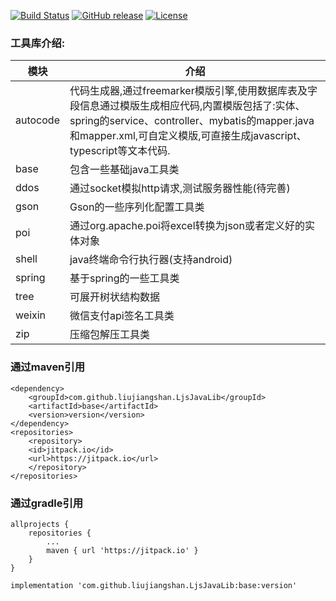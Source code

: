 [![Build Status](https://travis-ci.org/LiuJiangshan/LjsJavaLib.svg?branch=master)](https://travis-ci.org/LiuJiangshan/LjsJavaLib) [![GitHub release](https://img.shields.io/github/release/LiuJiangshan/LjsJavaLib.svg)](https://github.com/LiuJiangshan/LjsJavaLib/releases) [![License](https://img.shields.io/badge/license-Apache%202-4EB1BA.svg)](https://www.apache.org/licenses/LICENSE-2.0.html)
### 工具库介绍:
| 模块     | 介绍                                                         |
| -------- | ------------------------------------------------------------ |
| autocode | 代码生成器,通过freemarker模版引擎,使用数据库表及字段信息通过模版生成相应代码,内置模版包括了:实体、spring的service、controller、mybatis的mapper.java和mapper.xml,可自定义模版,可直接生成javascript、typescript等文本代码. |
| base     | 包含一些基础java工具类                                       |
| ddos     | 通过socket模拟http请求,测试服务器性能(待完善)                |
| gson     | Gson的一些序列化配置工具类                                   |
| poi      | 通过org.apache.poi将excel转换为json或者定义好的实体对象      |
| shell    | java终端命令行执行器(支持android)                            |
| spring   | 基于spring的一些工具类                                       |
| tree     | 可展开树状结构数据                                           |
| weixin   | 微信支付api签名工具类                                        |
| zip      | 压缩包解压工具类                                             |
### 通过maven引用
```
<dependency>
    <groupId>com.github.liujiangshan.LjsJavaLib</groupId>
    <artifactId>base</artifactId>
    <version>version</version>
</dependency>
<repositories>
    <repository>
    <id>jitpack.io</id>
    <url>https://jitpack.io</url>
    </repository>
</repositories>
```
### 通过gradle引用
```
allprojects {
    repositories {
        ...
        maven { url 'https://jitpack.io' }
    }
}
```
```
implementation 'com.github.liujiangshan.LjsJavaLib:base:version'
```